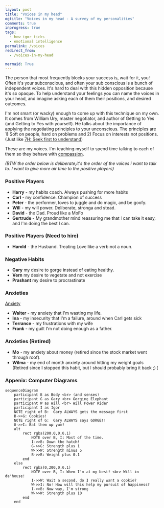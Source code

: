 ```yaml
---
layout: post
title: "Voices in my head"
ogtitle: "Voices in my head - A survey of my personalities"
comments: true
inprogress: true
tags:
  - how igor ticks
  - emotional intelligence
permalink: /voices
redirect_from:
  - /voices-in-my-head

mermaid: True
---
```


The person that most frequently blocks your success is, wait for it, you! Often it's your subconscious, and often your sub conscious is a bunch of independent voices. It's hard to deal with this hidden opposition because it's so opaque. To help understand your feelings you can name the voices in your head, and imagine asking each of them their positions, and desired outcomes.

I'm not smart (or wacky) enough to come up with this technique on my own. It comes from William Ury, master negotiator, and author of Getting to Yes (and Getting to Yes with yourself). He talks about the importance of applying the negotiating principles to your unconscious. The principles are 1) Soft on people, hard on problems and 2) Focus on interests not positions. (Just like [7H: Seek first to understand](/7h-c4))

These are my voices. I'm teaching myself to spend time talking to each of them so they behave with [compassion](/compassion).

_(BTW the order below is deliberate,it's the order of the voices i want to talk to. I want to give more air time to the positive players)_

### Positive Players

- **Harry** - my habits coach. Always pushing for more habits
- **Carl** - my confidence. Champion of success
- **Peter** - the performer, loves to juggle and do magic, and be goofy.
- **Will** - my will power. Deliberate, stronga and stead.
- **David** - the Dad. Proud like a MoFo
- **Gertrude** - My grandmother mind reassuring me that I can take it easy, and I'm doing the best I can.

### Positive Players (Need to hire)

- **Harold** - the Husband. Treating Love like a verb not a noun.

### Negative Habits

- **Gary** my desire to gorge instead of eating healthy.
- **Vern** my desire to vegetate and not exercise
- **Prashant** my desire to procrastinate

### Anxieties

[Anxiety](/anxiety)

- **Walter** - my anxiety that I'm wasting my life.
- **Ina** - my insecurity that I'm a failure, around when Carl gets sick
- **Terrance** - my frustrations with my wife
- **Frank** - my guilt I'm not doing enough as a father.

### Anxieties (Retired)

- **Mo** - my anxiety about money (retired since the stock market went through roof).
- **Wilma** - my end of month anxiety around hitting my weight goals (Retired since I stopped this habit, but I should probably bring it back ;) )

<orbit-reviewarea color="cyan">
    <orbit-prompt
    question="Who is the voice of Habit?"
    answer="Harry"
    />
    <orbit-prompt
    question="Who is Carl?"
    answer="The voice of my condfidence"
    />
</orbit-reviewarea>

### Appenix: Computer Diagrams

```mermaid
sequenceDiagram
    participant B as Body <br> (and senses)
    participant G as Gary <br> Gorging Elephant
    participant W as Will <br> Will Power Rider
    participant I as Igor
    NOTE right of B:  Gary ALWAYS gets the message first
    B->>G: Cookies!
    NOTE right of G:  Gary ALWAYS says GORGE!!
    G->>I: Eat them up yum!
    alt
        rect rgba(200,0,0,0.1)
            NOTE over B, I: Most of the time.
            I->>B: Down the hatch!
            G->>G: Strength plus 1
            W->>W: Strength minus 5
            B->>B: Weight plus 0.1
        end
    else
        rect rgba(0,200,0,0.1)
            NOTE over B, I: When I'm at my best! <br> Will in da'house!
            I->>W: Wait a second, do I really want a cookie?
            W->>I: No! How will this help my pursuit of happiness?
            I->>B: Now way, I'm strong
            W->>W: Strength plus 10
        end
    end
```
